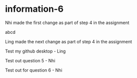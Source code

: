 # information-6


Nhi made the first change as part of step 4 in the assignment

abcd

Ling made the next change as part of step 4 in the assignment

Test my github desktop - Ling

Test out question 5 - Nhi 

Test out for question 6 - Nhi 